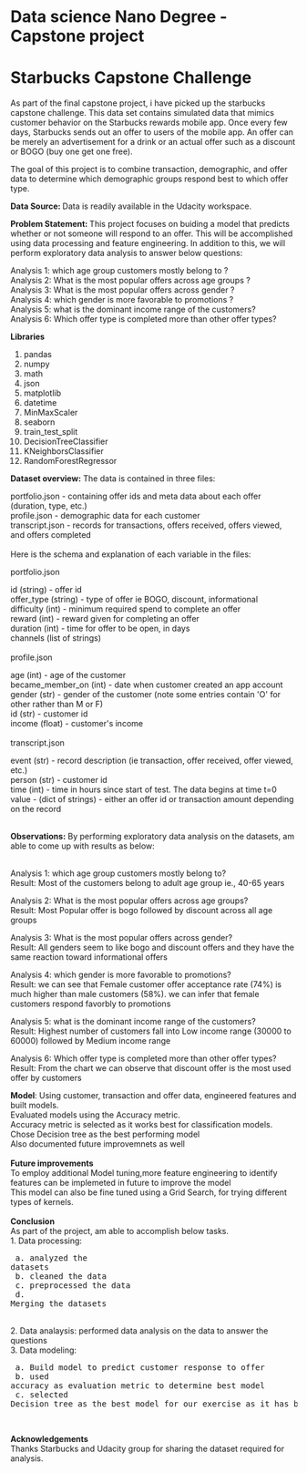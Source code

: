 # Data science Nano Degree - Capstone project
# Starbucks Capstone Challenge

As part of the final capstone project, i have picked up the starbucks capstone challenge.
This data set contains simulated data that mimics customer behavior on the Starbucks rewards mobile app. 
Once every few days, Starbucks sends out an offer to users of the mobile app. 
An offer can be merely an advertisement for a drink or an actual offer such as a discount or BOGO (buy one get one free).

The goal of this project is to combine transaction, demographic, and offer data to determine which demographic groups respond best to which offer type.

<b> Data Source: </b> Data is readily available in the Udacity workspace.

<b> Problem Statement: </b> 
 This project focuses on buiding a model that predicts whether or not someone will respond to an offer. This will be accomplished using data processing and feature engineering. 
 In addition to this, we will perform exploratory data analysis to answer below questions:
 
  Analysis 1: which age group customers mostly belong to ? <br>
  Analysis 2: What is the most popular offers across age groups ? <br>
  Analysis 3: What is the most popular offers across gender ? <br>
  Analysis 4: which gender is more favorable to promotions ? <br>
  Analysis 5: what is the dominant income range of the customers? <br>
  Analysis 6: Which offer type is completed more than other offer types? <br>

 **Libraries**
 1.  pandas 
 2.  numpy
 3.  math
 4.  json
 5.  matplotlib
 6.  datetime
 7.  MinMaxScaler
 8.  seaborn
 9.  train_test_split
 10. DecisionTreeClassifier
 11. KNeighborsClassifier
 12. RandomForestRegressor
  
 **Dataset overview:**
The data is contained in three files: <br>

portfolio.json - containing offer ids and meta data about each offer (duration, type, etc.) <br>
profile.json - demographic data for each customer  <br>
transcript.json - records for transactions, offers received, offers viewed, and offers completed  <br>
 <br>
Here is the schema and explanation of each variable in the files:  <br>

portfolio.json  <br>

id (string) - offer id  <br>
offer_type (string) - type of offer ie BOGO, discount, informational  <br>
difficulty (int) - minimum required spend to complete an offer  <br>
reward (int) - reward given for completing an offer  <br>
duration (int) - time for offer to be open, in days  <br>
channels (list of strings)  <br>
 <br>
profile.json  <br>

age (int) - age of the customer <br>
became_member_on (int) - date when customer created an app account <br>
gender (str) - gender of the customer (note some entries contain 'O' for other rather than M or F) <br>
id (str) - customer id <br>
income (float) - customer's income <br>
 <br>
transcript.json <br>

event (str) - record description (ie transaction, offer received, offer viewed, etc.) <br>
person (str) - customer id <br>
time (int) - time in hours since start of test. The data begins at time t=0 <br>
value - (dict of strings) - either an offer id or transaction amount depending on the record <br>
<br>

 **Observations:**
 By performing exploratory data analysis on the datasets, am able to come up with results as below: <br>
 <br>
 
  Analysis 1: which age group customers mostly belong to? <br>
  Result: Most of the customers belong to adult age group ie., 40-65 years

  Analysis 2: What is the most popular offers across age groups? <br>
  Result:  Most Popular offer is bogo followed by discount across all age groups

  Analysis 3: What is the most popular offers across gender? <br>
  Result: All genders seem to like bogo and discount offers and they have the same reaction toward informational offers

  Analysis 4: which gender is more favorable to promotions? <br>
  Result:  we can see that Female customer offer acceptance rate (74%) is much higher than male customers (58%).
      		 we can infer that female customers respond favorbly to promotions
		 
  Analysis 5: what is the dominant income range of the customers? <br>
  Result: Highest number of customers fall into Low income range (30000 to 60000) followed by Medium income range

  Analysis 6: Which offer type is completed more than other offer types? <br>
  Result: From the chart we can observe that discount offer is the most used offer by customers
  
 **Model**:
  Using customer, transaction and offer data, engineered features and built models.<br>
  Evaluated models using the Accuracy metric. <br>
  Accuracy metric is selected as it works best for classification models. <br>
  Chose Decision tree as the best performing model<br>
  Also documented future improvemnets as well<br>
  <br>
 **Future improvements**<br>
  To employ additional Model tuning,more feature engineering to identify features can be implemeted in future to improve the model <br>
  This model can also be fine tuned using a Grid Search, for trying different types of kernels.<br>
  <br>
 **Conclusion**<br>
   As part of the project, am able to accomplish below tasks.<br>
      1. Data processing:  <pre> 
             a. analyzed the datasets <br>
             b. cleaned the data<br>
             c. preprocessed the data<br>
             d. Merging the datasets  </pre> <br>
      2. Data analaysis: performed data analysis on the data to answer the questions <br>
      3. Data modeling: <pre>
             a. Build model to predict customer response to offer<br>
             b. used accuracy as evaluation metric to determine best model<br>
             c. selected Decision tree as the best model for our exercise as it has best accuracy </pre><br>

 **Acknowledgements** <br>
      Thanks Starbucks and Udacity group for sharing the dataset required for analysis.

  

